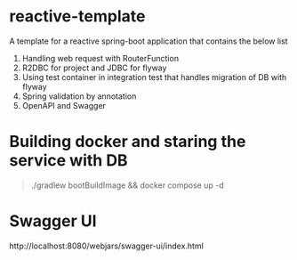 # reactive-template
A template for a reactive spring-boot application that contains the below list

1. Handling web request with RouterFunction
2. R2DBC for project and JDBC for flyway
3. Using test container in integration test that handles migration of DB with flyway
4. Spring validation by annotation
5. OpenAPI and Swagger

# Building docker and staring the service with DB
>./gradlew bootBuildImage && docker compose up -d

# Swagger UI
http://localhost:8080/webjars/swagger-ui/index.html
